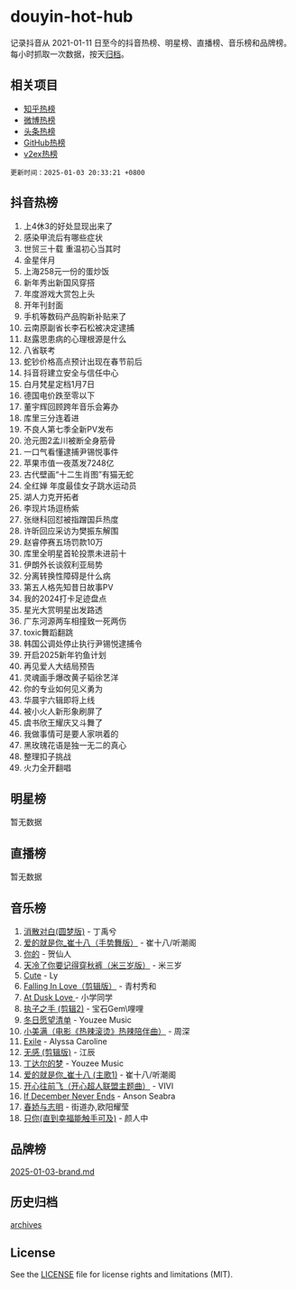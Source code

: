 # douyin-hot-hub

记录抖音从 2021-01-11 日至今的抖音热榜、明星榜、直播榜、音乐榜和品牌榜。每小时抓取一次数据，按天[归档](archives)。

## 相关项目

- [知乎热榜](https://github.com/lonnyzhang423/zhihu-hot-hub)
- [微博热榜](https://github.com/lonnyzhang423/weibo-hot-hub)
- [头条热榜](https://github.com/lonnyzhang423/toutiao-hot-hub)
- [GitHub热榜](https://github.com/lonnyzhang423/github-hot-hub)
- [v2ex热榜](https://github.com/lonnyzhang423/v2ex-hot-hub)


`更新时间：2025-01-03 20:33:21 +0800`

## 抖音热榜

1. 上4休3的好处显现出来了
1. 感染甲流后有哪些症状
1. 世贸三十载 重温初心当其时
1. 金星伴月
1. 上海258元一份的蛋炒饭
1. 新年秀出新国风穿搭
1. 年度游戏大赏包上头
1. 开年刊封面
1. 手机等数码产品购新补贴来了
1. 云南原副省长李石松被决定逮捕
1. 赵露思患病的心理根源是什么
1. 八省联考
1. 蛇钞价格高点预计出现在春节前后
1. 抖音将建立安全与信任中心
1. 白月梵星定档1月7日
1. 德国电价跌至零以下
1. 董宇辉回顾跨年音乐会筹办
1. 库里三分连着进
1. 不良人第七季全新PV发布
1. 沧元图2孟川被断全身筋骨
1. 一口气看懂逮捕尹锡悦事件
1. 苹果市值一夜蒸发7248亿
1. 古代壁画“十二生肖图”有猫无蛇
1. 全红婵 年度最佳女子跳水运动员
1. 湖人力克开拓者
1. 李现片场逗杨紫
1. 张继科回怼被指蹭国乒热度
1. 许昕回应采访为樊振东解围
1. 赵睿停赛五场罚款10万
1. 库里全明星首轮投票未进前十
1. 伊朗外长谈叙利亚局势
1. 分离转换性障碍是什么病
1. 第五人格先知昔日故事PV
1. 我的2024打卡足迹盘点
1. 星光大赏明星出发路透
1. 广东河源两车相撞致一死两伤
1. toxic舞蹈翻跳
1. 韩国公调处停止执行尹锡悦逮捕令
1. 开启2025新年钓鱼计划
1. 再见爱人大结局预告
1. 灵魂画手爆改黄子韬徐艺洋
1. 你的专业如何见义勇为
1. 华晨宇六辑即将上线
1. 被小火人新形象刷屏了
1. 虞书欣王耀庆又斗舞了
1. 我做事情可是要人家哄着的
1. 黑玫瑰花语是独一无二的真心
1. 整理扣子挑战
1. 火力全开翻唱

## 明星榜

暂无数据

## 直播榜

暂无数据

## 音乐榜

1. [消散对白(圆梦版)](https://sf3-cdn-tos.douyinstatic.com/obj/tos-cn-ve-2774/og4jB5I5IizzoZVAAAzWgBMAsMDWoArfwBOiFs) - 丁禹兮
1. [爱的就是你_崔十八（手势舞版）](https://sf5-hl-cdn-tos.douyinstatic.com/obj/tos-cn-ve-2774/oApB2AigNyB4sTw7JhBOikMAf0oDJzMWBuIrgm) - 崔十八/听潮阁
1. [你的](https://sf5-hl-cdn-tos.douyinstatic.com/obj/tos-cn-ve-2774/oYuIeKf42jB7sEV6B2upMdpYAgfrQWj0FeRegh) - 贺仙人
1. [天冷了你要记得穿秋裤（米三岁版）](https://sf5-hl-cdn-tos.douyinstatic.com/obj/tos-cn-ve-2774/oQlIwVIDWiZ6BQilAorS7MA0AgCkQDvcZAdm1) - 米三岁
1. [Cute](https://sf6-cdn-tos.douyinstatic.com/obj/tos-cn-ve-2774/o4IbIzHWKAAB4wsS5qMBRiiAlEBGTpQRNfFvuo) - Ly
1. [Falling In Love（剪辑版）](https://sf3-cdn-tos.douyinstatic.com/obj/tos-cn-ve-2774/o8ajpA8zzgBPahbBIO8AcKGBLJezFCRd1wfP9f) - 青村秀和
1. [ At Dusk  Love ](https://sf5-hl-cdn-tos.douyinstatic.com/obj/tos-cn-ve-2774/o8CrpCf5CaYgI4ZrtQgMQAFEfuGqNnRSDQAPBc) - 小学同学
1. [执子之手 (剪辑2)](https://sf5-hl-cdn-tos.douyinstatic.com/obj/tos-cn-ve-2774/oUoZLQjCc31XzqsBnBQUNgeKtYPBcgbFDwtfcu) - 宝石Gem\哩哩
1. [冬日愿望清单](https://sf5-hl-cdn-tos.douyinstatic.com/obj/tos-cn-ve-2774/oIIgUOeamCFCVAzxN6MFRLIBlLGpUqQxeeHrLE) - Youzee Music
1. [小美满（电影《热辣滚烫》热辣陪伴曲）](https://sf5-hl-cdn-tos.douyinstatic.com/obj/tos-cn-ve-2774/o0GAn2lSgfZIDUgtevCGDQYnFg4CwnrBaxbTZL) - 周深
1. [Exile](https://sf5-hl-cdn-tos.douyinstatic.com/obj/tos-cn-ve-2774/oYj4gAQTknKE3WW0Je8KGmQ7z1cA4FefwtbufD) - Alyssa Caroline
1. [无感 (剪辑版)](https://sf5-hl-cdn-tos.douyinstatic.com/obj/tos-cn-ve-2774/o0eIsUzJBDlQaQFC5OFlgbMEZC1TFYBftOBn6p) - 江辰
1. [丁达尔的梦](https://sf3-cdn-tos.douyinstatic.com/obj/tos-cn-ve-2774/oMU3WirUZBVQkAC9ccG5P2IQirziZM2RTInUY) - Youzee Music
1. [爱的就是你_崔十八 (主歌1)](https://sf5-hl-cdn-tos.douyinstatic.com/obj/tos-cn-ve-2774/oI5BO5DhFZ6UTcNCnZaOCBLtZ7WIMQGfgnXf5E) - 崔十八/听潮阁
1. [开心往前飞（开心超人联盟主题曲）](https://sf5-hl-cdn-tos.douyinstatic.com/obj/tos-cn-ve-2774/9d8fb7c82cf1421fb93a9fe925275e0a) - VIVI
1. [If December Never Ends](https://sf5-hl-cdn-tos.douyinstatic.com/obj/tos-cn-ve-2774/oY1IQMoTgCFIBg8RZifyqlBBt1UFgitTYmxeOS) - Anson Seabra
1. [春娇与志明](https://sf5-hl-cdn-tos.douyinstatic.com/obj/tos-cn-ve-2774/e530d8fceb7044b39707d7f9ff54add1) - 街道办,欧阳耀莹
1. [只你(直到幸福能触手可及)](https://sf5-hl-cdn-tos.douyinstatic.com/obj/tos-cn-ve-2774/o0lBkRDzFTeaVSUz3ZZSCBVtZ5DIMQGfgmEAuE) - 颜人中

## 品牌榜

[2025-01-03-brand.md](archives/2025-01-03-brand.md)

## 历史归档

[archives](archives)

## License

See the [LICENSE](LICENSE) file for license rights and limitations (MIT).
